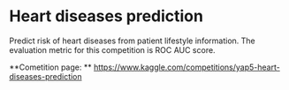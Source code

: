 # Heart diseases prediction

Predict risk of heart diseases from patient lifestyle information.
The evaluation metric for this competition is ROC AUC score.

**Cometition page: ** https://www.kaggle.com/competitions/yap5-heart-diseases-prediction

